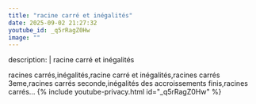 ```yaml
---
title: "racine carré et inégalités"
date: 2025-09-02 21:27:32 
youtube_id: _q5rRagZ0Hw
image: ""
---
```

description: |
  racine carré et inégalités
  
  
  
  racines carrés,inégalités,racine carré et inégalités,racines carrés 3eme,racines carrés seconde,inégalités des accroissements finis,racines carrés...
{% include youtube-privacy.html id="_q5rRagZ0Hw" %}
